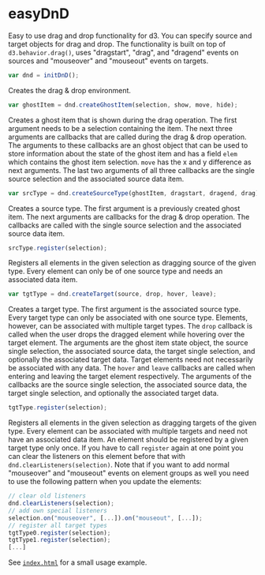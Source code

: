 easyDnD
=======

Easy to use drag and drop functionality for d3.
You can specify source and target objects for
drag and drop. The functionality is built on top
of `d3.behavior.drag()`, uses "dragstart", "drag",
and "dragend" events on sources and "mouseover" and
"mouseout" events on targets.

```javascript
var dnd = initDnD();
```

Creates the drag & drop environment.

```javascript
var ghostItem = dnd.createGhostItem(selection, show, move, hide);
```

Creates a ghost item that is shown during the drag operation. The
first argument needs to be a selection containing the item. The next
three arguments are callbacks that are called during the drag & drop
operation. The arguments to these callbacks are an ghost object that
can be used to store information about the state of the ghost item
and has a field `elem` which contains the ghost item selection.
`move` has the x and y difference as next arguments. The last two arguments
of all three callbacks are the single source selection and the
associated source data item.

```javascript
var srcType = dnd.createSourceType(ghostItem, dragstart, dragend, drag);
```

Creates a source type. The first argument is a previously created ghost item.
The next arguments are callbacks for the drag & drop operation. The callbacks
are called with the single source selection and the associated source data item.

```javascript
srcType.register(selection);
```

Registers all elements in the given selection as dragging source of the given
type. Every element can only be of one source type and needs an associated
data item.

```javascript
var tgtType = dnd.createTarget(source, drop, hover, leave);
```

Creates a target type. The first argument is the associated source type.
Every target type can only be associated with one source type. Elements, however,
can be associated with multiple target types. The `drop` callback is called when
the user drops the dragged element while hovering over the target element.
The arguments are the ghost item state object, the source single selection,
the associated source data, the target single selection, and optionally the
associated target data. Target elements need not necessarily be associated with
any data. The `hover` and `leave` callbacks are called when entering and leaving
the target element respectively. The arguments of the callbacks are
the source single selection, the associated source data, the target single
selection, and optionally the associated target data.

```javascript
tgtType.register(selection);
```

Registers all elements in the given selection as dragging targets of the given
type. Every element can be associated with multiple targets and need not have
an associated data item. An element should be registered by a given target
type only once. If you have to call `register` again at one point you can
clear the listeners on this element before that with `dnd.clearListeners(selection)`.
Note that if you want to add normal "mouseover" and "mouseout" events on element
groups as well you need to use the following pattern when you update the elements:

```javascript
// clear old listeners
dnd.clearListeners(selection);
// add own special listeners
selection.on("mouseover", [...]).on("mouseout", [...]);
// register all target types
tgtType0.register(selection);
tgtType1.register(selection);
[...]
```

See [`index.html`](index.html) for a small usage example.
